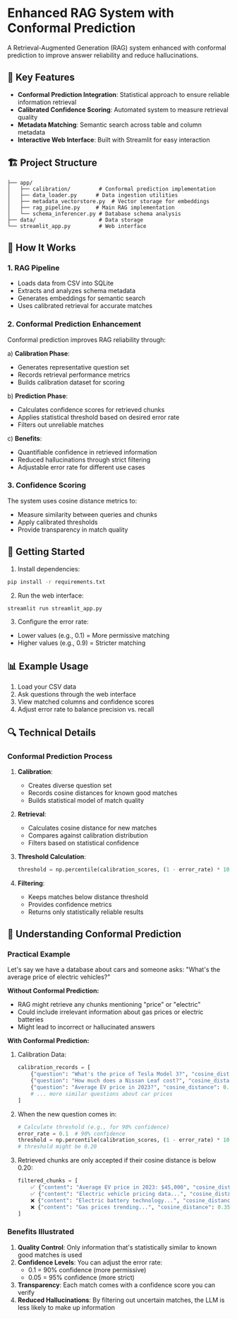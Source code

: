 # Enhanced RAG System with Conformal Prediction 

A Retrieval-Augmented Generation (RAG) system enhanced with conformal prediction to improve answer reliability and reduce hallucinations.

## 🌟 Key Features

- **Conformal Prediction Integration**: Statistical approach to ensure reliable information retrieval
- **Calibrated Confidence Scoring**: Automated system to measure retrieval quality
- **Metadata Matching**: Semantic search across table and column metadata
- **Interactive Web Interface**: Built with Streamlit for easy interaction

## 🏗️ Project Structure

```
├── app/
│   ├── calibration/         # Conformal prediction implementation
│   ├── data_loader.py      # Data ingestion utilities
│   ├── metadata_vectorstore.py  # Vector storage for embeddings
│   ├── rag_pipeline.py     # Main RAG implementation
│   └── schema_inferencer.py # Database schema analysis
├── data/                    # Data storage
└── streamlit_app.py         # Web interface
```

## 🔧 How It Works

### 1. RAG Pipeline
- Loads data from CSV into SQLite
- Extracts and analyzes schema metadata
- Generates embeddings for semantic search
- Uses calibrated retrieval for accurate matches

### 2. Conformal Prediction Enhancement

Conformal prediction improves RAG reliability through:

a) **Calibration Phase**:
- Generates representative question set
- Records retrieval performance metrics
- Builds calibration dataset for scoring

b) **Prediction Phase**:
- Calculates confidence scores for retrieved chunks
- Applies statistical threshold based on desired error rate
- Filters out unreliable matches

c) **Benefits**:
- Quantifiable confidence in retrieved information
- Reduced hallucinations through strict filtering
- Adjustable error rate for different use cases

### 3. Confidence Scoring

The system uses cosine distance metrics to:
- Measure similarity between queries and chunks
- Apply calibrated thresholds
- Provide transparency in match quality

## 🚀 Getting Started

1. Install dependencies:
```bash
pip install -r requirements.txt
```

2. Run the web interface:
```bash
streamlit run streamlit_app.py
```

3. Configure the error rate:
- Lower values (e.g., 0.1) = More permissive matching
- Higher values (e.g., 0.9) = Stricter matching

## 📊 Example Usage

1. Load your CSV data
2. Ask questions through the web interface
3. View matched columns and confidence scores
4. Adjust error rate to balance precision vs. recall

## 🔍 Technical Details

### Conformal Prediction Process

1. **Calibration**:
   - Creates diverse question set
   - Records cosine distances for known good matches
   - Builds statistical model of match quality

2. **Retrieval**:
   - Calculates cosine distance for new matches
   - Compares against calibration distribution
   - Filters based on statistical confidence

3. **Threshold Calculation**:
   ```python
   threshold = np.percentile(calibration_scores, (1 - error_rate) * 100)
   ```

4. **Filtering**:
   - Keeps matches below distance threshold
   - Provides confidence metrics
   - Returns only statistically reliable results

## 🎯 Understanding Conformal Prediction

### Practical Example

Let's say we have a database about cars and someone asks: "What's the average price of electric vehicles?"

**Without Conformal Prediction:**
- RAG might retrieve any chunks mentioning "price" or "electric"
- Could include irrelevant information about gas prices or electric batteries
- Might lead to incorrect or hallucinated answers

**With Conformal Prediction:**
1. Calibration Data:
   ```python
   calibration_records = [
       {"question": "What's the price of Tesla Model 3?", "cosine_distance": 0.15},
       {"question": "How much does a Nissan Leaf cost?", "cosine_distance": 0.18},
       {"question": "Average EV price in 2023?", "cosine_distance": 0.12},
       # ... more similar questions about car prices
   ]
   ```

2. When the new question comes in:
   ```python
   # Calculate threshold (e.g., for 90% confidence)
   error_rate = 0.1  # 90% confidence
   threshold = np.percentile(calibration_scores, (1 - error_rate) * 100)
   # threshold might be 0.20
   ```

3. Retrieved chunks are only accepted if their cosine distance is below 0.20:
   ```python
   filtered_chunks = [
       ✅ {"content": "Average EV price in 2023: $45,000", "cosine_distance": 0.14},
       ✅ {"content": "Electric vehicle pricing data...", "cosine_distance": 0.19},
       ❌ {"content": "Electric battery technology...", "cosine_distance": 0.25},
       ❌ {"content": "Gas prices trending...", "cosine_distance": 0.35}
   ]
   ```

### Benefits Illustrated

1. **Quality Control**: Only information that's statistically similar to known good matches is used
2. **Confidence Levels**: You can adjust the error rate:
   - 0.1 = 90% confidence (more permissive)
   - 0.05 = 95% confidence (more strict)
3. **Transparency**: Each match comes with a confidence score you can verify
4. **Reduced Hallucinations**: By filtering out uncertain matches, the LLM is less likely to make up information

